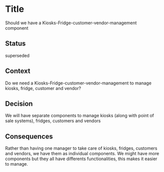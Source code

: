 # Title
Should we have a Kiosks-Fridge-customer-vendor-management component

## Status

superseded

## Context

Do we need a Kiosks-Fridge-customer-vendor-management to manage kiosks, fridge, customer and vendor?

## Decision

We will have separate components to manage kiosks (along with point of sale systems), fridges, customers and vendors

## Consequences

Rather than having one manager to take care of kiosks, fridges, customers and vendors, we have them as individual components.  We might have more components but they all have differents functionalities, this makes it easier to manage.
